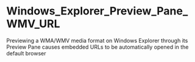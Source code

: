 # Windows_Explorer_Preview_Pane_WMV_URL
Previewing a WMA/WMV media format on Windows Explorer through its Preview Pane causes embedded URLs to be automatically opened in the default browser
